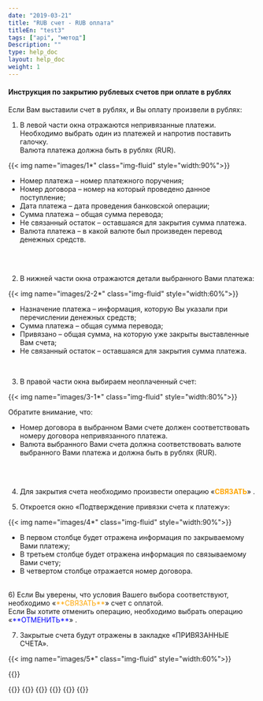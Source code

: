 ```yaml
---
date: "2019-03-21"
title: "RUB счет - RUB оплата"
titleEn: "test3"
tags: ["api", "метод"]
Description: ""
type: help_doc
layout: help_doc
weight: 1
---
```


#### Инструкция по закрытию рублевых счетов при оплате в рублях

Если Вам выставили счет в рублях, и Вы оплату произвели в рублях:

1) В левой части окна отражаются непривязанные платежи. Необходимо выбрать один из платежей и напротив поставить галочку. <br/>
Валюта платежа должна быть в рублях (RUR). 

{{< img name="images/1*" class="img-fluid" style="width:90%">}} <br/>

* Номер платежа – номер платежного поручения;
* Номер договора – номер на который проведено данное поступление;
* Дата платежа – дата проведения банковской операции;
* Сумма платежа – общая сумма перевода;
* Не связанный остаток – оставшаяся для закрытия сумма платежа.  
* Валюта платежа – в какой валюте был произведен перевод денежных средств.
<br/>
<br/>

2) В нижней части окна отражаются детали выбранного Вами платежа: 

{{< img name="images/2-2*" class="img-fluid" style="width:60%">}} <br/>

* Назначение платежа – информация, которую Вы указали при перечислении денежных средств;
* Сумма платежа – общая сумма перевода;
* Привязано – общая сумма, на которую уже закрыты выставленные Вам счета;
* Не связанный остаток – оставшаяся для закрытия сумма платежа.  
<br/>

3)	В правой части окна выбираем неоплаченный счет:

{{< img name="images/3-1*" class="img-fluid" style="width:80%">}} 

Обратите внимание, что:

* Номер договора в выбранном Вами счете должен соответствовать номеру договора непривязанного платежа.
* Валюта выбранного Вами счета должна соответствовать валюте выбранного Вами платежа и должна быть в рублях (RUR).
<br/>
<br/>

4) Для закрытия счета необходимо произвести операцию «<span style="color:orange">**СВЯЗАТЬ**</span>» .

5) Откроется окно «Подтверждение привязки счета к платежу»:

{{< img name="images/4*" class="img-fluid" style="width:90%">}} 

* В первом столбце будет отражена информация по закрываемому Вами платежу;
* В третьем столбце будет отражена информация по связываемому Вами счету;
* В четвертом столбце отражается номер договора.

<br/>
6) Если Вы уверены, что условия Вашего выбора соответствуют, необходимо «<span style="color:orange">**СВЯЗАТЬ**</span>» счет с оплатой. <br/>
Если Вы хотите отменить операцию, необходимо выбрать операцию «<span style="color:blue">**ОТМЕНИТЬ**</span>» .
<br/>

7)	Закрытые счета будут отражены в закладке «ПРИВЯЗАННЫЕ СЧЕТА».

{{< img name="images/5*" class="img-fluid" style="width:60%">}} <br/>

{{<isHelpful>}}

{{<seeAlso>}}
    {{<seeAlsoItem link="/payments_and_invoices/instruction_of_binding/usd-rouble/" text="Закрытие валютных счетов при оплате в рублях">}}
    {{<seeAlsoItem link="/payments_and_invoices/instruction_of_binding/usd-usd/" text="Закрытие валютных счетов при оплате в валюте">}}
    {{<seeAlsoItem link="/payments_and_invoices/instruction_of_binding/sample_letter/" text="Образцы писем">}}
    {{<seeAlsoItem link="/payments_and_invoices/closed_payment_orders/" text="Просмотр информации о закрытых платежках">}}
{{</seeAlso>}}
